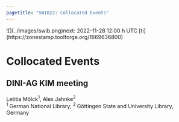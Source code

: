 ```yaml
---
pagetitle: "SWIB22: Collocated Events"
---
```



<div id="top">![](../images/swib.png)<span class="timer">next: 2022-11-28 12:00 h UTC   [ti](https://zonestamp.toolforge.org/1669636800)</span></div>

<div id="prog">

# Collocated Events



## DINI-AG KIM meeting

Letitia Mölck<sup>1</sup>, Alex Jahnke<sup>2</sup><br />
<sup>1 </sup>German National Library; <sup>2 </sup>Göttingen State and University Library, Germany



</div>
